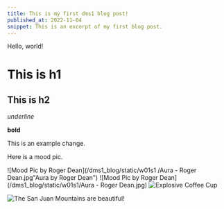 ```yaml
---
title: This is my first dms1 blog post!
published_at: 2022-11-04
snippet: This is an excerpt of my first blog post.
---
```


Hello, world!

# This is h1

## This is h2

_underline_

**bold**

This is an example change.

Here is a mood pic.

![Mood Pic by Roger Dean](/dms1_blog/static/w01s1 /Aura - Roger Dean.jpg"Aura by Roger Dean")
![Mood Pic by Roger Dean](/dms1_blog/static/w01s1/Aura - Roger Dean.jpg)
![Explosive Coffee Cup](/dms1_blog/static/w01s1/Bang!Caffeine.jpg)

![The San Juan Mountains are beautiful!](/assets/images/san-juan-mountains.jpg "San Juan Mountains")
